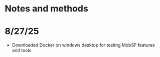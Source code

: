 # Notes and methods

# 8/27/25
* Downloaded Docker on windows desktop for testing MobSF features and tools
